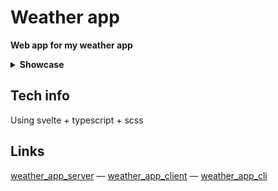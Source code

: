 # Weather app

**Web app for my weather app**

<details>
<summary><strong>Showcase</strong></summary>

Main

![image1](./github/assets/image1.png)

Menu

![image2](./github/assets/image2.png)
</details>

## Tech info

Using svelte + typescript + scss

## Links

<div align="left">

[weather_app_server](https://github.com/MichalUSER/weather_app_server)
— [weather_app_client](https://github.com/MichalUSER/weather_app_client)
— [weather_app_cli](https://github.com/MichalUSER/weather_app_cli)

</div>
